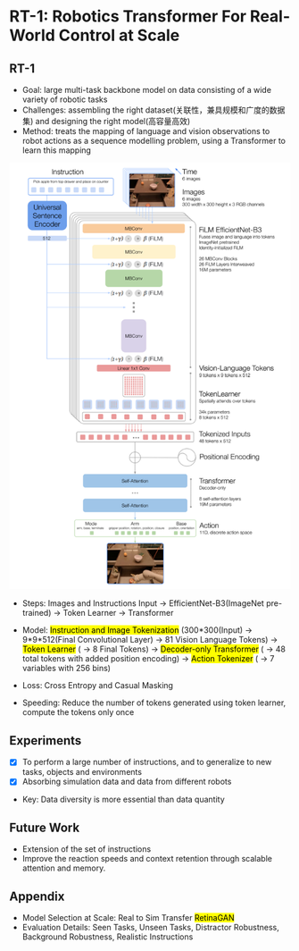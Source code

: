 # RT-1: Robotics Transformer For Real-World Control at Scale

## RT-1

* Goal:  large multi-task backbone model on data consisting of a wide variety of robotic tasks
* Challenges: assembling the right dataset(关联性，兼具规模和广度的数据集) and designing the right model(高容量高效)
* Method: treats the mapping of language and vision observations to robot actions as a sequence modelling problem, using a Transformer to learn this mapping

![图片描述](RT-1.png)

* Steps: Images and Instructions Input -> EfficientNet-B3(ImageNet pre-trained) -> Token Learner -> Transformer

* Model:  <mark>Instruction and Image Tokenization</mark> (300*300(Input) -> 9\*9\*512(Final Convolutional Layer) -> 81 Vision Language Tokens) -> <mark>Token Learner</mark> ( -> 8 Final Tokens) -> <mark>Decoder-only Transformer</mark> ( -> 48 total tokens with added position encoding) -> <mark>Action Tokenizer</mark> ( -> 7 variables with 256 bins)
* Loss: Cross Entropy and Casual Masking
* Speeding: Reduce the number of tokens generated using token learner, compute the tokens only once

## Experiments

- [x] To perform a large number of instructions, and to generalize to new tasks, objects and environments
- [x] Absorbing simulation data and data from different robots

* Key: Data diversity is more essential than data quantity

## Future Work

* Extension of the set of instructions
* Improve the reaction speeds and context retention through scalable attention and memory.

## Appendix

* Model Selection at Scale: Real to Sim Transfer <mark>RetinaGAN
* Evaluation Details: Seen Tasks, Unseen Tasks, Distractor Robustness, Background Robustness, Realistic Instructions

 

